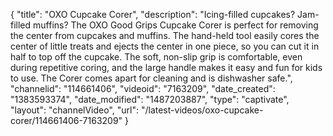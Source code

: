 {
    "title": "OXO Cupcake Corer",
    "description": "Icing-filled cupcakes? Jam-filled muffins? The OXO Good Grips Cupcake Corer is perfect for removing the center from cupcakes and muffins. The hand-held tool easily cores the center of little treats and ejects the center in one piece, so you can cut it in half to top off the cupcake. The soft, non-slip grip is comfortable, even during repetitive coring, and the large handle makes it easy and fun for kids to use. The Corer comes apart for cleaning and is dishwasher safe.",
    "channelid": "114661406",
    "videoid": "7163209",
    "date_created": "1383593374",
    "date_modified": "1487203887",
    "type": "captivate",
    "layout": "channelVideo",
    "url": "\/latest-videos\/oxo-cupcake-corer\/114661406-7163209"
}